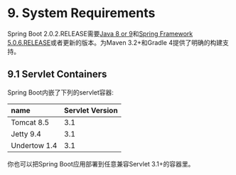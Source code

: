 # 9. System Requirements

Spring Boot 2.0.2.RELEASE需要[Java 8 or 9](https://www.java.com)和[Spring Framework 5.0.6.RELEASE](https://docs.spring.io/spring/docs/5.0.6.RELEASE/spring-framework-reference/)或者更新的版本。为Maven 3.2+和Gradle 4提供了明确的构建支持。

## 9.1 Servlet Containers

Spring Boot内嵌了下列的servlet容器:

name | Servlet Version
:- | :-|
Tomcat 8.5 | 3.1
Jetty 9.4 | 3.1
Undertow 1.4 | 3.1

你也可以把Spring Boot应用部署到任意兼容Servlet 3.1+的容器里。